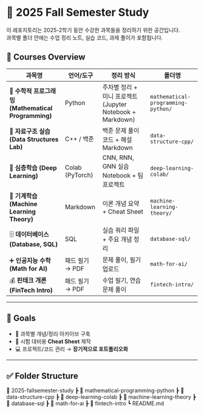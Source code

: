 # 📘 2025 Fall Semester Study

이 레포지토리는 2025-2학기 동안 수강한 과목들을 정리하기 위한 공간입니다.  
과목별 폴더 안에는 수업 정리 노트, 실습 코드, 과제 풀이가 포함됩니다.

## 📂 Courses Overview

| 과목명 | 언어/도구 | 정리 방식 | 폴더명 |
|--------|-----------|-----------|--------|
| 🐍 **수학적 프로그래밍 (Mathematical Programming)** | Python | 주차별 정리 + 미니 프로젝트 (Jupyter Notebook + Markdown) | `mathematical-programming-python/` |
| 💾 **자료구조 실습 (Data Structures Lab)** | C++ / 백준 | 백준 문제 풀이 코드 + 해설 Markdown | `data-structure-cpp/` |
| 🧠 **심층학습 (Deep Learning)** | Colab (PyTorch) | CNN, RNN, GNN 실습 Notebook + 팀프로젝트 | `deep-learning-colab/` |
| 📖 **기계학습 (Machine Learning Theory)** | Markdown | 이론 개념 요약 + Cheat Sheet | `machine-learning-theory/` |
| 🗄️ **데이터베이스 (Database, SQL)** | SQL | 실습 쿼리 파일 + 주요 개념 정리 | `database-sql/` |
| ➕ **인공지능 수학 (Math for AI)** | 패드 필기 → PDF | 문제 풀이, 필기 업로드 | `math-for-ai/` |
| 💰 **핀테크 개론 (FinTech Intro)** | 패드 필기 → PDF | 수업 필기, 연습 문제 풀이 | `fintech-intro/` |

---

## 🎯 Goals
- 📑 과목별 개념/정리 아카이브 구축  
- 🔎 시험 대비용 **Cheat Sheet** 제작  
- 💻 프로젝트/코드 관리 → **장기적으로 포트폴리오화**  

---

## ✅ Folder Structure
📂 2025-fallsemester-study
┣ 📂 mathematical-programming-python
┣ 📂 data-structure-cpp
┣ 📂 deep-learning-colab
┣ 📂 machine-learning-theory
┣ 📂 database-sql
┣ 📂 math-for-ai
┣ 📂 fintech-intro
┗ README.md
